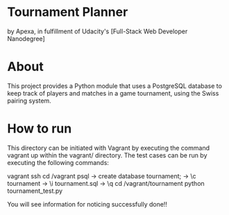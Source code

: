 # Tournament Planner

by Apexa, in fulfillment of Udacity's [Full-Stack Web Developer Nanodegree]

# About

This project provides a Python module that uses a PostgreSQL database to keep track of players and matches in a game tournament, using the Swiss pairing system.

# How to run

This directory can be initiated with Vagrant by executing the command vagrant up within the vagrant/ directory. The test cases can be run by executing the following commands:

vagrant ssh
cd /vagrant
psql -> create database tournament; -> \c tournament -> \i tournament.sql -> \q
cd /vagrant/tournament
python tournament_test.py

You will see information for noticing successfully done!!